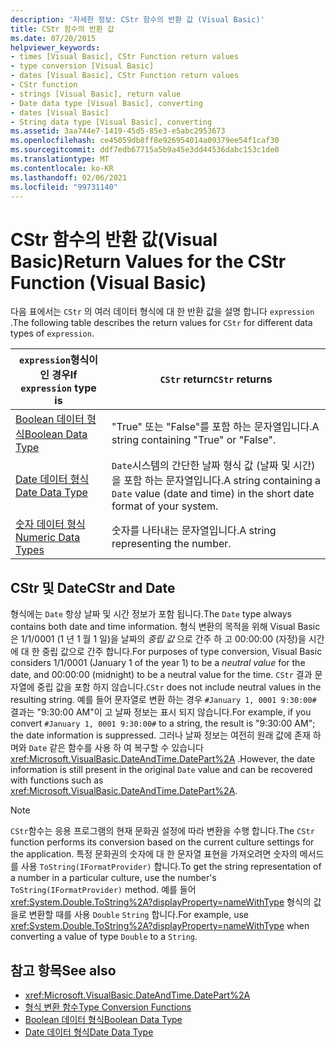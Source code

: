 ```yaml
---
description: '자세한 정보: CStr 함수의 반환 값 (Visual Basic)'
title: CStr 함수의 반환 값
ms.date: 07/20/2015
helpviewer_keywords:
- times [Visual Basic], CStr Function return values
- type conversion [Visual Basic]
- dates [Visual Basic], CStr Function return values
- CStr function
- strings [Visual Basic], return value
- Date data type [Visual Basic], converting
- dates [Visual Basic]
- String data type [Visual Basic], converting
ms.assetid: 3aa744e7-1419-45d5-85e3-e5abc2953673
ms.openlocfilehash: ce45059db8ff8e926954014a09379ee54f1caf30
ms.sourcegitcommit: ddf7edb67715a5b9a45e3dd44536dabc153c1de0
ms.translationtype: MT
ms.contentlocale: ko-KR
ms.lasthandoff: 02/06/2021
ms.locfileid: "99731140"
---
```

# <a name="return-values-for-the-cstr-function-visual-basic"></a><span data-ttu-id="e8858-103">CStr 함수의 반환 값(Visual Basic)</span><span class="sxs-lookup"><span data-stu-id="e8858-103">Return Values for the CStr Function (Visual Basic)</span></span>

<span data-ttu-id="e8858-104">다음 표에서는 `CStr` 의 여러 데이터 형식에 대 한 반환 값을 설명 합니다 `expression` .</span><span class="sxs-lookup"><span data-stu-id="e8858-104">The following table describes the return values for `CStr` for different data types of `expression`.</span></span>  
  
|<span data-ttu-id="e8858-105">`expression`형식이 인 경우</span><span class="sxs-lookup"><span data-stu-id="e8858-105">If `expression` type is</span></span>|<span data-ttu-id="e8858-106">`CStr` return</span><span class="sxs-lookup"><span data-stu-id="e8858-106">`CStr` returns</span></span>|  
|-----------------------------|--------------------|  
|[<span data-ttu-id="e8858-107">Boolean 데이터 형식</span><span class="sxs-lookup"><span data-stu-id="e8858-107">Boolean Data Type</span></span>](../data-types/boolean-data-type.md)|<span data-ttu-id="e8858-108">"True" 또는 "False"를 포함 하는 문자열입니다.</span><span class="sxs-lookup"><span data-stu-id="e8858-108">A string containing "True" or "False".</span></span>|  
|[<span data-ttu-id="e8858-109">Date 데이터 형식</span><span class="sxs-lookup"><span data-stu-id="e8858-109">Date Data Type</span></span>](../data-types/date-data-type.md)|<span data-ttu-id="e8858-110">`Date`시스템의 간단한 날짜 형식 값 (날짜 및 시간)을 포함 하는 문자열입니다.</span><span class="sxs-lookup"><span data-stu-id="e8858-110">A string containing a `Date` value (date and time) in the short date format of your system.</span></span>|  
|[<span data-ttu-id="e8858-111">숫자 데이터 형식</span><span class="sxs-lookup"><span data-stu-id="e8858-111">Numeric Data Types</span></span>](../../programming-guide/language-features/data-types/numeric-data-types.md)|<span data-ttu-id="e8858-112">숫자를 나타내는 문자열입니다.</span><span class="sxs-lookup"><span data-stu-id="e8858-112">A string representing the number.</span></span>|  
  
## <a name="cstr-and-date"></a><span data-ttu-id="e8858-113">CStr 및 Date</span><span class="sxs-lookup"><span data-stu-id="e8858-113">CStr and Date</span></span>  

 <span data-ttu-id="e8858-114">형식에는 `Date` 항상 날짜 및 시간 정보가 포함 됩니다.</span><span class="sxs-lookup"><span data-stu-id="e8858-114">The `Date` type always contains both date and time information.</span></span> <span data-ttu-id="e8858-115">형식 변환의 목적을 위해 Visual Basic은 1/1/0001 (1 년 1 월 1 일)을 날짜의 *중립 값* 으로 간주 하 고 00:00:00 (자정)을 시간에 대 한 중립 값으로 간주 합니다.</span><span class="sxs-lookup"><span data-stu-id="e8858-115">For purposes of type conversion, Visual Basic considers 1/1/0001 (January 1 of the year 1) to be a *neutral value* for the date, and 00:00:00 (midnight) to be a neutral value for the time.</span></span> <span data-ttu-id="e8858-116">`CStr` 결과 문자열에 중립 값을 포함 하지 않습니다.</span><span class="sxs-lookup"><span data-stu-id="e8858-116">`CStr` does not include neutral values in the resulting string.</span></span> <span data-ttu-id="e8858-117">예를 들어 문자열로 변환 하는 경우 `#January 1, 0001 9:30:00#` 결과는 "9:30:00 AM"이 고 날짜 정보는 표시 되지 않습니다.</span><span class="sxs-lookup"><span data-stu-id="e8858-117">For example, if you convert `#January 1, 0001 9:30:00#` to a string, the result is "9:30:00 AM"; the date information is suppressed.</span></span> <span data-ttu-id="e8858-118">그러나 날짜 정보는 여전히 원래 값에 존재 하며와 `Date` 같은 함수를 사용 하 여 복구할 수 있습니다 <xref:Microsoft.VisualBasic.DateAndTime.DatePart%2A> .</span><span class="sxs-lookup"><span data-stu-id="e8858-118">However, the date information is still present in the original `Date` value and can be recovered with functions such as <xref:Microsoft.VisualBasic.DateAndTime.DatePart%2A>.</span></span>  
  
> [!NOTE]
> <span data-ttu-id="e8858-119">`CStr`함수는 응용 프로그램의 현재 문화권 설정에 따라 변환을 수행 합니다.</span><span class="sxs-lookup"><span data-stu-id="e8858-119">The `CStr` function performs its conversion based on the current culture settings for the application.</span></span> <span data-ttu-id="e8858-120">특정 문화권의 숫자에 대 한 문자열 표현을 가져오려면 숫자의 메서드를 사용 `ToString(IFormatProvider)` 합니다.</span><span class="sxs-lookup"><span data-stu-id="e8858-120">To get the string representation of a number in a particular culture, use the number's `ToString(IFormatProvider)` method.</span></span> <span data-ttu-id="e8858-121">예를 들어 <xref:System.Double.ToString%2A?displayProperty=nameWithType> 형식의 값을로 변환할 때를 사용 `Double` `String` 합니다.</span><span class="sxs-lookup"><span data-stu-id="e8858-121">For example, use <xref:System.Double.ToString%2A?displayProperty=nameWithType> when converting a value of type `Double` to a `String`.</span></span>  
  
## <a name="see-also"></a><span data-ttu-id="e8858-122">참고 항목</span><span class="sxs-lookup"><span data-stu-id="e8858-122">See also</span></span>

- <xref:Microsoft.VisualBasic.DateAndTime.DatePart%2A>
- [<span data-ttu-id="e8858-123">형식 변환 함수</span><span class="sxs-lookup"><span data-stu-id="e8858-123">Type Conversion Functions</span></span>](type-conversion-functions.md)
- [<span data-ttu-id="e8858-124">Boolean 데이터 형식</span><span class="sxs-lookup"><span data-stu-id="e8858-124">Boolean Data Type</span></span>](../data-types/boolean-data-type.md)
- [<span data-ttu-id="e8858-125">Date 데이터 형식</span><span class="sxs-lookup"><span data-stu-id="e8858-125">Date Data Type</span></span>](../data-types/date-data-type.md)
